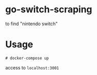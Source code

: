 
# go-switch-scraping
to find "nintendo switch"


# Usage

```
# docker-compose up
```

access to `localhost:3001` 
